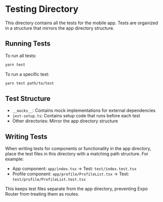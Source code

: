 # Testing Directory

This directory contains all the tests for the mobile app. Tests are organized in a structure that mirrors the app directory structure.

## Running Tests

To run all tests:

```bash
yarn test
```

To run a specific test:

```bash
yarn test path/to/test
```

## Test Structure

- `__mocks__`: Contains mock implementations for external dependencies
- `jest-setup.ts`: Contains setup code that runs before each test
- Other directories: Mirror the app directory structure

## Writing Tests

When writing tests for components or functionality in the app directory, place the test files in this directory with a matching path structure. For example:

- App component: `app/index.tsx` -> Test: `test/index.test.tsx`
- Profile component: `app/profile/ProfileList.tsx` -> Test: `test/profile/ProfileList.test.tsx`

This keeps test files separate from the app directory, preventing Expo Router from treating them as routes.

